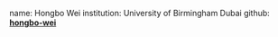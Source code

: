 name: Hongbo Wei
institution: University of Birmingham Dubai
github: [**hongbo-wei**](https://github.com/hongbo-wei)
